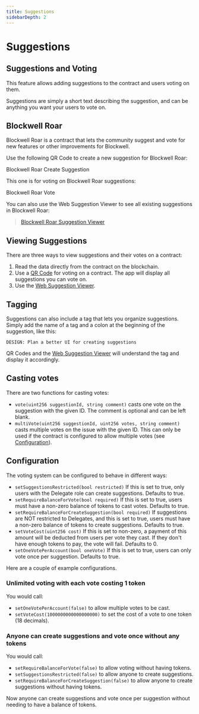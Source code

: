 ```yaml
---
title: Suggestions
sidebarDepth: 2
---
```


# Suggestions

## Suggestions and Voting

This feature allows adding suggestions to the contract and users voting on them.

Suggestions are simply a short text describing the suggestion, and can be
anything you want your users to vote on.

## Blockwell Roar

Blockwell Roar is a contract that lets the community suggest and vote for new
features or other improvements for Blockwell.

Use the following QR Code to create a new suggestion for Blockwell Roar:

<Qr code="i5e0b9">Blockwell Roar Create Suggestion</Qr>

This one is for voting on Blockwell Roar suggestions:

<Qr code="0mxqal">Blockwell Roar Vote</Qr>

You can also use the Web Suggestion Viewer to see all existing suggestions
in Blockwell Roar:

> [Blockwell Roar Suggestion Viewer](https://qr.blockwell.ai/suggestions?contract=0xE595564689D6E0206b095915C219a8c7a130cF7B&net=rinkeby)

## Viewing Suggestions

There are three ways to view suggestions and their votes on a contract:

1. Read the data directly from the contract on the blockchain.
2. Use a [QR Code](../qr) for voting on a contract. The app will display
   all suggestions you can vote on.
3. Use the [Web Suggestion Viewer](https://qr.blockwell.ai/suggestions).

## Tagging

Suggestions can also include a tag that lets you organize suggestions. Simply
add the name of a tag and a colon at the beginning of the suggestion, like this:

```
DESIGN: Plan a better UI for creating suggestions
```

QR Codes and the [Web Suggestion Viewer](https://qr.blockwell.ai/suggestions)
will understand the tag and display it accordingly.

## Casting votes

There are two functions for casting votes:

- `vote(uint256 suggestionId, string comment)` casts one vote on the suggestion
  with the given ID. The comment is optional and can be left blank.
- `multiVote(uint256 suggestionId, uint256 votes, string comment)` casts multiple
  votes on the issue with the given ID. This can only be used if the contract is
  configured to allow multiple votes (see [Configuration](#configuration)).

## Configuration

The voting system can be configured to behave in different ways:

- `setSuggestionsRestricted(bool restricted)` If this is set to true, only
  users with the Delegate role can create suggestions. Defaults to true.
- `setRequireBalanceForVote(bool required)` If this is set to true, users must
  have a non-zero balance of tokens to cast votes. Defaults to true.
- `setRequireBalanceForCreateSuggestion(bool required)` If suggestions are NOT
  restricted to Delegates, and this is set to true, users must have a non-zero
  balance of tokens to create suggestions. Defaults to true.
- `setVoteCost(uint256 cost)` If this is set to non-zero, a payment of this
  amount will be deducted from users per vote they cast. If they don't have
  enough tokens to pay, the vote will fail. Defaults to 0.
- `setOneVotePerAccount(bool oneVote)` If this is set to true, users can only
  vote once per suggestion. Defaults to true.
  
Here are a couple of example configurations.

### Unlimited voting with each vote costing 1 token

You would call:

- `setOneVotePerAccount(false)` to allow multiple votes to be cast.
- `setVoteCost(1000000000000000000)` to set the cost of a vote to one token 
  (18 decimals).

### Anyone can create suggestions and vote once without any tokens

You would call:

- `setRequireBalanceForVote(false)` to allow voting without having tokens.
- `setSuggestionsRestricted(false)` to allow anyone to create suggestions.
- `setRequireBalanceForCreateSuggestion(false)` to allow anyone to create
  suggestions without having tokens.

Now anyone can create suggestions and vote once per suggestion without
needing to have a balance of tokens.

